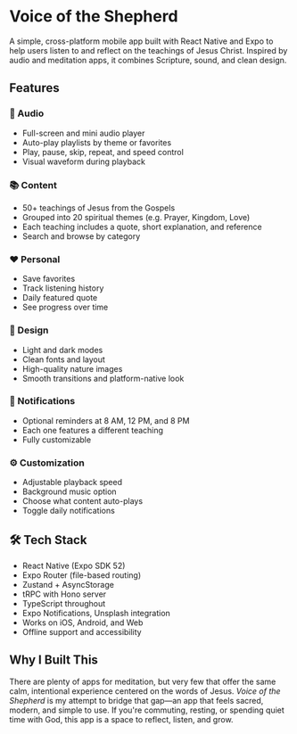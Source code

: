# Voice of the Shepherd

A simple, cross-platform mobile app built with React Native and Expo to help users listen to and reflect on the teachings of Jesus Christ. Inspired by audio and meditation apps, it combines Scripture, sound, and clean design.

## Features

### 🎵 Audio

* Full-screen and mini audio player
* Auto-play playlists by theme or favorites
* Play, pause, skip, repeat, and speed control
* Visual waveform during playback

### 📚 Content

* 50+ teachings of Jesus from the Gospels
* Grouped into 20 spiritual themes (e.g. Prayer, Kingdom, Love)
* Each teaching includes a quote, short explanation, and reference
* Search and browse by category

### ❤️ Personal

* Save favorites
* Track listening history
* Daily featured quote
* See progress over time

### 🎨 Design

* Light and dark modes
* Clean fonts and layout
* High-quality nature images
* Smooth transitions and platform-native look

### 🔔 Notifications

* Optional reminders at 8 AM, 12 PM, and 8 PM
* Each one features a different teaching
* Fully customizable

### ⚙️ Customization

* Adjustable playback speed
* Background music option
* Choose what content auto-plays
* Toggle daily notifications

## 🛠️ Tech Stack

* React Native (Expo SDK 52)
* Expo Router (file-based routing)
* Zustand + AsyncStorage
* tRPC with Hono server
* TypeScript throughout
* Expo Notifications, Unsplash integration
* Works on iOS, Android, and Web
* Offline support and accessibility

## Why I Built This

There are plenty of apps for meditation, but very few that offer the same calm, intentional experience centered on the words of Jesus. *Voice of the Shepherd* is my attempt to bridge that gap—an app that feels sacred, modern, and simple to use. If you're commuting, resting, or spending quiet time with God, this app is a space to reflect, listen, and grow.

